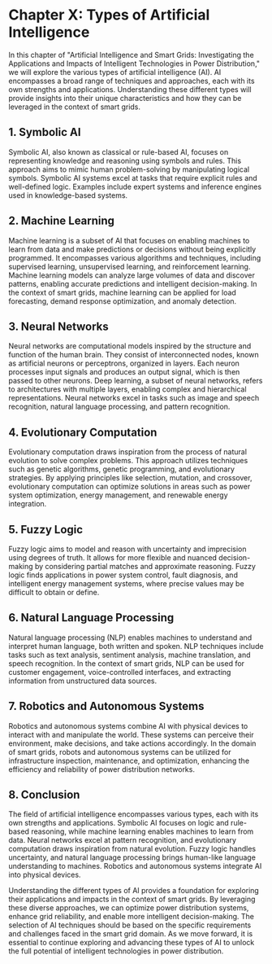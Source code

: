 Chapter X: Types of Artificial Intelligence
===========================================

In this chapter of "Artificial Intelligence and Smart Grids: Investigating the Applications and Impacts of Intelligent Technologies in Power Distribution," we will explore the various types of artificial intelligence (AI). AI encompasses a broad range of techniques and approaches, each with its own strengths and applications. Understanding these different types will provide insights into their unique characteristics and how they can be leveraged in the context of smart grids.

**1. Symbolic AI**
------------------

Symbolic AI, also known as classical or rule-based AI, focuses on representing knowledge and reasoning using symbols and rules. This approach aims to mimic human problem-solving by manipulating logical symbols. Symbolic AI systems excel at tasks that require explicit rules and well-defined logic. Examples include expert systems and inference engines used in knowledge-based systems.

**2. Machine Learning**
-----------------------

Machine learning is a subset of AI that focuses on enabling machines to learn from data and make predictions or decisions without being explicitly programmed. It encompasses various algorithms and techniques, including supervised learning, unsupervised learning, and reinforcement learning. Machine learning models can analyze large volumes of data and discover patterns, enabling accurate predictions and intelligent decision-making. In the context of smart grids, machine learning can be applied for load forecasting, demand response optimization, and anomaly detection.

**3. Neural Networks**
----------------------

Neural networks are computational models inspired by the structure and function of the human brain. They consist of interconnected nodes, known as artificial neurons or perceptrons, organized in layers. Each neuron processes input signals and produces an output signal, which is then passed to other neurons. Deep learning, a subset of neural networks, refers to architectures with multiple layers, enabling complex and hierarchical representations. Neural networks excel in tasks such as image and speech recognition, natural language processing, and pattern recognition.

**4. Evolutionary Computation**
-------------------------------

Evolutionary computation draws inspiration from the process of natural evolution to solve complex problems. This approach utilizes techniques such as genetic algorithms, genetic programming, and evolutionary strategies. By applying principles like selection, mutation, and crossover, evolutionary computation can optimize solutions in areas such as power system optimization, energy management, and renewable energy integration.

**5. Fuzzy Logic**
------------------

Fuzzy logic aims to model and reason with uncertainty and imprecision using degrees of truth. It allows for more flexible and nuanced decision-making by considering partial matches and approximate reasoning. Fuzzy logic finds applications in power system control, fault diagnosis, and intelligent energy management systems, where precise values may be difficult to obtain or define.

**6. Natural Language Processing**
----------------------------------

Natural language processing (NLP) enables machines to understand and interpret human language, both written and spoken. NLP techniques include tasks such as text analysis, sentiment analysis, machine translation, and speech recognition. In the context of smart grids, NLP can be used for customer engagement, voice-controlled interfaces, and extracting information from unstructured data sources.

**7. Robotics and Autonomous Systems**
--------------------------------------

Robotics and autonomous systems combine AI with physical devices to interact with and manipulate the world. These systems can perceive their environment, make decisions, and take actions accordingly. In the domain of smart grids, robots and autonomous systems can be utilized for infrastructure inspection, maintenance, and optimization, enhancing the efficiency and reliability of power distribution networks.

**8. Conclusion**
-----------------

The field of artificial intelligence encompasses various types, each with its own strengths and applications. Symbolic AI focuses on logic and rule-based reasoning, while machine learning enables machines to learn from data. Neural networks excel at pattern recognition, and evolutionary computation draws inspiration from natural evolution. Fuzzy logic handles uncertainty, and natural language processing brings human-like language understanding to machines. Robotics and autonomous systems integrate AI into physical devices.

Understanding the different types of AI provides a foundation for exploring their applications and impacts in the context of smart grids. By leveraging these diverse approaches, we can optimize power distribution systems, enhance grid reliability, and enable more intelligent decision-making. The selection of AI techniques should be based on the specific requirements and challenges faced in the smart grid domain. As we move forward, it is essential to continue exploring and advancing these types of AI to unlock the full potential of intelligent technologies in power distribution.

